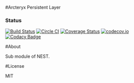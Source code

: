 #Arcteryx
Persistent Layer 

### Status
[![Build Status](https://travis-ci.org/bradwoo8621/arcteryx-data.svg?branch=master)](https://travis-ci.org/bradwoo8621/arcteryx-data)
[![Circle CI](https://circleci.com/gh/bradwoo8621/arcteryx-data.svg?style=svg)](https://circleci.com/gh/bradwoo8621/arcteryx-data)
[![Coverage Status](https://coveralls.io/repos/bradwoo8621/arcteryx-data/badge.svg?branch=master&service=github)](https://coveralls.io/github/bradwoo8621/arcteryx-data?branch=master)
[![codecov.io](https://codecov.io/github/bradwoo8621/arcteryx-data/coverage.svg?branch=master)](https://codecov.io/github/bradwoo8621/arcteryx-data?branch=master)
[![Codacy Badge](https://api.codacy.com/project/badge/grade/b67ba3ac615a43c9bde501daee85b645)](https://www.codacy.com/app/bradwoo8621/arcteryx-data)

#About

Sub module of NEST.

#License

MIT
